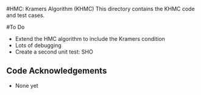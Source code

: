 #HMC: Kramers Algorithm (KHMC)
This directory contains the KHMC code and test cases.

#To Do
 - Extend the HMC algorithm to include the Kramers condition
 - Lots of debugging
 - Create a second unit test: SHO

## Code Acknowledgements
 - None yet